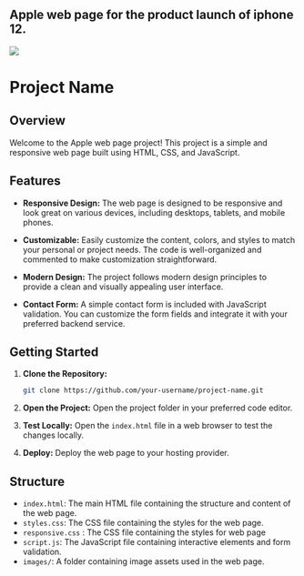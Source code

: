 ## Apple web page for the product launch of iphone 12.
![](Readme/client-side.JPG)


# Project Name

## Overview

Welcome to the Apple web page project! This project is a simple and responsive web page built using HTML, CSS, and JavaScript.
## Features

- **Responsive Design:** The web page is designed to be responsive and look great on various devices, including desktops, tablets, and mobile phones.

- **Customizable:** Easily customize the content, colors, and styles to match your personal or project needs. The code is well-organized and commented to make customization straightforward.

- **Modern Design:** The project follows modern design principles to provide a clean and visually appealing user interface.

- **Contact Form:** A simple contact form is included with JavaScript validation. You can customize the form fields and integrate it with your preferred backend service.

## Getting Started

1. **Clone the Repository:**
   ```bash
   git clone https://github.com/your-username/project-name.git
   ```

2. **Open the Project:**
   Open the project folder in your preferred code editor.

3. **Test Locally:**
   Open the `index.html` file in a web browser to test the changes locally.

4. **Deploy:**
   Deploy the web page to your hosting provider.

## Structure

- `index.html`: The main HTML file containing the structure and content of the web page.
- `styles.css`: The CSS file containing the styles for the web page.
- `responsive.css` : The CSS file containing the styles for web page
- `script.js`: The JavaScript file containing interactive elements and form validation.
- `images/`: A folder containing image assets used in the web page.

 
